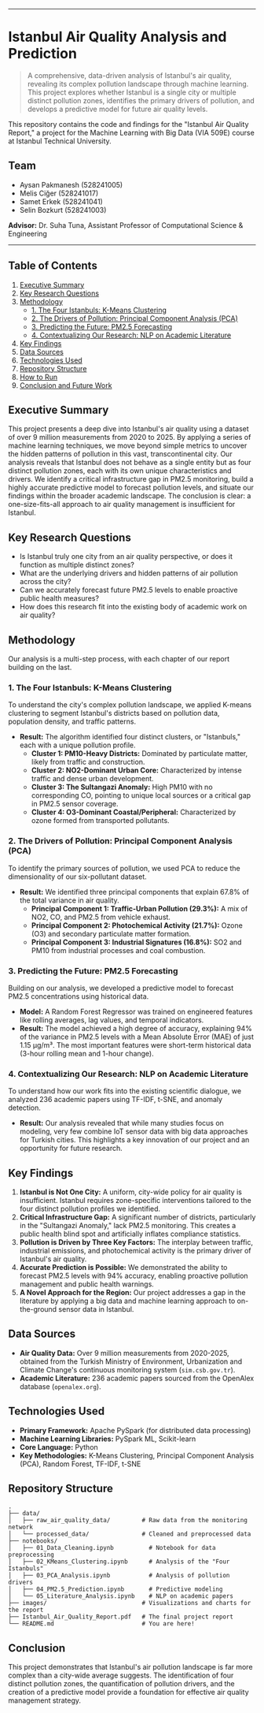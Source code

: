 

***

# Istanbul Air Quality Analysis and Prediction

> A comprehensive, data-driven analysis of Istanbul's air quality, revealing its complex pollution landscape through machine learning. This project explores whether Istanbul is a single city or multiple distinct pollution zones, identifies the primary drivers of pollution, and develops a predictive model for future air quality levels.

This repository contains the code and findings for the "Istanbul Air Quality Report," a project for the Machine Learning with Big Data (VIA 509E) course at Istanbul Technical University.

## Team

*   Aysan Pakmanesh (528241005)
*   Melis Ciğer (528241017)
*   Samet Erkek (528241041)
*   Selin Bozkurt (528241003)

**Advisor:** Dr. Suha Tuna, Assistant Professor of Computational Science & Engineering

***

## Table of Contents

1.  [Executive Summary](#executive-summary)
2.  [Key Research Questions](#key-research-questions)
3.  [Methodology](#methodology)
    *   [1. The Four Istanbuls: K-Means Clustering](#1-the-four-istanbuls-k-means-clustering)
    *   [2. The Drivers of Pollution: Principal Component Analysis (PCA)](#2-the-drivers-of-pollution-principal-component-analysis-pca)
    *   [3. Predicting the Future: PM2.5 Forecasting](#3-predicting-the-future-pm25-forecasting)
    *   [4. Contextualizing Our Research: NLP on Academic Literature](#4-contextualizing-our-research-nlp-on-academic-literature)
4.  [Key Findings](#key-findings)
5.  [Data Sources](#data-sources)
6.  [Technologies Used](#technologies-used)
7.  [Repository Structure](#repository-structure)
8.  [How to Run](#how-to-run)
9.  [Conclusion and Future Work](#conclusion-and-future-work)

## Executive Summary

This project presents a deep dive into Istanbul's air quality using a dataset of over 9 million measurements from 2020 to 2025. By applying a series of machine learning techniques, we move beyond simple metrics to uncover the hidden patterns of pollution in this vast, transcontinental city. Our analysis reveals that Istanbul does not behave as a single entity but as four distinct pollution zones, each with its own unique characteristics and drivers. We identify a critical infrastructure gap in PM2.5 monitoring, build a highly accurate predictive model to forecast pollution levels, and situate our findings within the broader academic landscape. The conclusion is clear: a one-size-fits-all approach to air quality management is insufficient for Istanbul.

## Key Research Questions

*   Is Istanbul truly one city from an air quality perspective, or does it function as multiple distinct zones?
*   What are the underlying drivers and hidden patterns of air pollution across the city?
*   Can we accurately forecast future PM2.5 levels to enable proactive public health measures?
*   How does this research fit into the existing body of academic work on air quality?

## Methodology

Our analysis is a multi-step process, with each chapter of our report building on the last.

### 1. The Four Istanbuls: K-Means Clustering

To understand the city's complex pollution landscape, we applied K-means clustering to segment Istanbul's districts based on pollution data, population density, and traffic patterns.

*   **Result:** The algorithm identified four distinct clusters, or "Istanbuls," each with a unique pollution profile.
    *   **Cluster 1: PM10-Heavy Districts:** Dominated by particulate matter, likely from traffic and construction.
    *   **Cluster 2: NO2-Dominant Urban Core:** Characterized by intense traffic and dense urban development.
    *   **Cluster 3: The Sultangazi Anomaly:** High PM10 with no corresponding CO, pointing to unique local sources or a critical gap in PM2.5 sensor coverage.
    *   **Cluster 4: O3-Dominant Coastal/Peripheral:** Characterized by ozone formed from transported pollutants.

### 2. The Drivers of Pollution: Principal Component Analysis (PCA)

To identify the primary sources of pollution, we used PCA to reduce the dimensionality of our six-pollutant dataset.

*   **Result:** We identified three principal components that explain 67.8% of the total variance in air quality.
    *   **Principal Component 1: Traffic-Urban Pollution (29.3%):** A mix of NO2, CO, and PM2.5 from vehicle exhaust.
    *   **Principal Component 2: Photochemical Activity (21.7%):** Ozone (O3) and secondary particulate matter formation.
    *   **Principal Component 3: Industrial Signatures (16.8%):** SO2 and PM10 from industrial processes and coal combustion.

### 3. Predicting the Future: PM2.5 Forecasting

Building on our analysis, we developed a predictive model to forecast PM2.5 concentrations using historical data.

*   **Model:** A Random Forest Regressor was trained on engineered features like rolling averages, lag values, and temporal indicators.
*   **Result:** The model achieved a high degree of accuracy, explaining 94% of the variance in PM2.5 levels with a Mean Absolute Error (MAE) of just 1.15 µg/m³. The most important features were short-term historical data (3-hour rolling mean and 1-hour change).

### 4. Contextualizing Our Research: NLP on Academic Literature

To understand how our work fits into the existing scientific dialogue, we analyzed 236 academic papers using TF-IDF, t-SNE, and anomaly detection.

*   **Result:** Our analysis revealed that while many studies focus on modeling, very few combine IoT sensor data with big data approaches for Turkish cities. This highlights a key innovation of our project and an opportunity for future research.

## Key Findings

1.  **Istanbul is Not One City:** A uniform, city-wide policy for air quality is insufficient. Istanbul requires zone-specific interventions tailored to the four distinct pollution profiles we identified.
2.  **Critical Infrastructure Gap:** A significant number of districts, particularly in the "Sultangazi Anomaly," lack PM2.5 monitoring. This creates a public health blind spot and artificially inflates compliance statistics.
3.  **Pollution is Driven by Three Key Factors:** The interplay between traffic, industrial emissions, and photochemical activity is the primary driver of Istanbul's air quality.
4.  **Accurate Prediction is Possible:** We demonstrated the ability to forecast PM2.5 levels with 94% accuracy, enabling proactive pollution management and public health warnings.
5.  **A Novel Approach for the Region:** Our project addresses a gap in the literature by applying a big data and machine learning approach to on-the-ground sensor data in Istanbul.

## Data Sources

*   **Air Quality Data:** Over 9 million measurements from 2020-2025, obtained from the Turkish Ministry of Environment, Urbanization and Climate Change's continuous monitoring system (`sim.csb.gov.tr`).
*   **Academic Literature:** 236 academic papers sourced from the OpenAlex database (`openalex.org`).

## Technologies Used

*   **Primary Framework:** Apache PySpark (for distributed data processing)
*   **Machine Learning Libraries:** PySpark ML, Scikit-learn
*   **Core Language:** Python
*   **Key Methodologies:** K-Means Clustering, Principal Component Analysis (PCA), Random Forest, TF-IDF, t-SNE

## Repository Structure

```
.
├── data/
│   ├── raw_air_quality_data/         # Raw data from the monitoring network
│   └── processed_data/               # Cleaned and preprocessed data
├── notebooks/
│   ├── 01_Data_Cleaning.ipynb          # Notebook for data preprocessing
│   ├── 02_KMeans_Clustering.ipynb      # Analysis of the "Four Istanbuls"
│   ├── 03_PCA_Analysis.ipynb           # Analysis of pollution drivers
│   ├── 04_PM2.5_Prediction.ipynb       # Predictive modeling
│   └── 05_Literature_Analysis.ipynb    # NLP on academic papers
├── images/                           # Visualizations and charts for the report
├── Istanbul_Air_Quality_Report.pdf   # The final project report
└── README.md                         # You are here!
```

## Conclusion

This project demonstrates that Istanbul's air pollution landscape is far more complex than a city-wide average suggests. The identification of four distinct pollution zones, the quantification of pollution drivers, and the creation of a predictive model provide a foundation for effective air quality management strategy.
